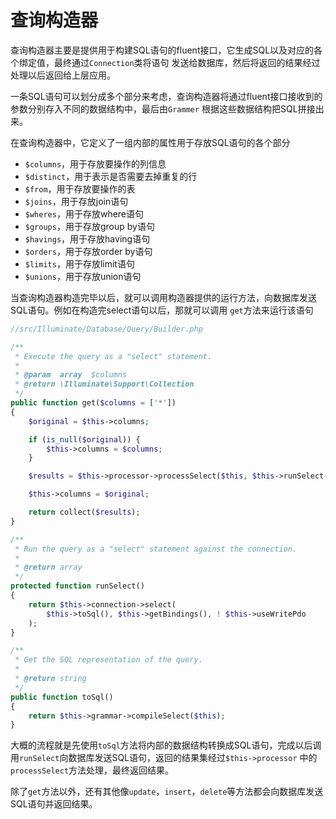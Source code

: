 # 查询构造器

查询构造器主要是提供用于构建SQL语句的fluent接口，它生成SQL以及对应的各个绑定值，最终通过`Connection`类将语句
发送给数据库，然后将返回的结果经过处理以后返回给上层应用。

一条SQL语句可以划分成多个部分来考虑，查询构造器将通过fluent接口接收到的参数分别存入不同的数据结构中，最后由`Grammer`
根据这些数据结构把SQL拼接出来。

在查询构造器中，它定义了一组内部的属性用于存放SQL语句的各个部分

* `$columns`，用于存放要操作的列信息
* `$distinct`，用于表示是否需要去掉重复的行
* `$from`，用于存放要操作的表
* `$joins`，用于存放join语句
* `$wheres`，用于存放where语句
* `$groups`，用于存放group by语句
* `$havings`，用于存放having语句
* `$orders`，用于存放order by语句
* `$limits`，用于存放limit语句
* `$unions`，用于存放union语句

当查询构造器构造完毕以后，就可以调用构造器提供的运行方法，向数据库发送SQL语句。例如在构造完select语句以后，那就可以调用
`get`方法来运行该语句

```php
//src/Illuminate/Database/Query/Builder.php

/**
 * Execute the query as a "select" statement.
 *
 * @param  array  $columns
 * @return \Illuminate\Support\Collection
 */
public function get($columns = ['*'])
{
    $original = $this->columns;

    if (is_null($original)) {
        $this->columns = $columns;
    }

    $results = $this->processor->processSelect($this, $this->runSelect());

    $this->columns = $original;

    return collect($results);
}

/**
 * Run the query as a "select" statement against the connection.
 *
 * @return array
 */
protected function runSelect()
{
    return $this->connection->select(
        $this->toSql(), $this->getBindings(), ! $this->useWritePdo
    );
}

/**
 * Get the SQL representation of the query.
 *
 * @return string
 */
public function toSql()
{
    return $this->grammar->compileSelect($this);
}
```

大概的流程就是先使用`toSql`方法将内部的数据结构转换成SQL语句，完成以后调用`runSelect`向数据库发送SQL语句，返回的结果集经过`$this->processor`
中的`processSelect`方法处理，最终返回结果。

除了`get`方法以外，还有其他像`update`，`insert`，`delete`等方法都会向数据库发送SQL语句并返回结果。